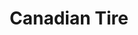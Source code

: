 ---
title: "Canadian Tire"
url: /mississauga/canadian-tire-southdown-road/
shop: department store
---
